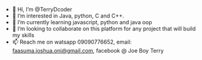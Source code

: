 - 👋 Hi, I’m @TerryDcoder
- 👀 I’m interested in Java, python, C and C++.
- 🌱 I’m currently learning javascript, python and java oop
- 💞️ I’m looking to collaborate on this platform for any project that will build my skills
- 📫 Reach me on watsapp 09090776652, email: faasuma.joshua.oni@gmail.com, facebook @ Joe Boy Terry

<!---
TerryDcoder/TerryDcoder is a ✨ special ✨ repository because its `README.md` (this file) appears on your GitHub profile.
You can click the Preview link to take a look at your changes.
--->
